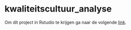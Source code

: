 # kwaliteitscultuur_analyse

Om dit project in Rstudio te krijgen ga naar de volgende [link](https://argoshare.is.ed.ac.uk/healthyr_book/clone-an-existing-github-project-to-new-rstudio-project.html).